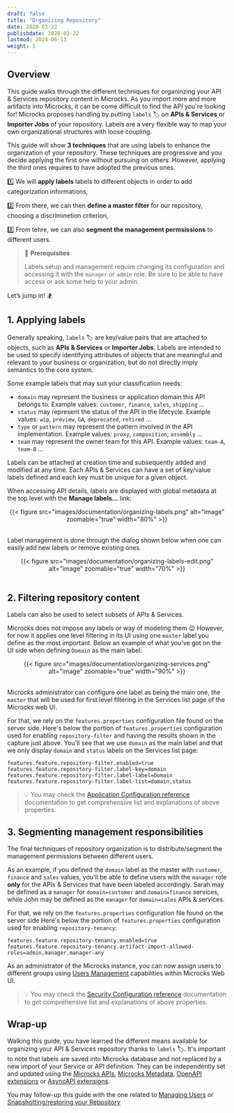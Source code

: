 ```yaml
---
draft: false
title: "Organizing Repository"
date: 2020-03-22
publishdate: 2020-03-22
lastmod: 2024-06-13
weight: 1
---
```


## Overview

This guide walks through the different techniques for organinzing your API & Services repository content in Microcks. As you import more and more artifacts into Microcks, it can be come difficult to find the API you're looking for! Microcks proposes handling by putting `labels` 🏷️ on **APIs & Services** or **Importer Jobs** of your repository. Labels are a very flexible way to map your own organizational structures with loose coupling. 

This guide will show **3 techniques** that are using labels to enhance the organization of your repository. These techniques are progressive and you decide applying the first one without pursuing on others. However, applying the third ones requires to have adopted the previous ones.

1️⃣ We will **apply labels** labels to different objects in order to add categorization informations,

2️⃣ From there, we can then **define a master filter** for our repository, choosing a discriminetion criterion,

3️⃣ From tehre, we can also **segment the management permsissions** to different users.

> 🚨 **Prerequisites**
>
> Labels setup and management require changing its configuration and accessing it with the `manager` or `admin` role. Be sure to be able to have access or ask some help to your admin.

Let’s jump in! 🏂


## 1. Applying labels

Generally speaking, `labels` 🏷️  are key/value pairs that are attached to objects, such as **APIs & Services** or **Importer Jobs**. Labels are intended to be used to specify identifying attributes of objects that are meaningful and relevant to your business or organization, but do not directly imply semantics to the core system. 

Some example labels that may suit your classification needs:

* `domain` may represent the business or application domain this API belongs to. Example values: `customer`, `finance`, `sales`, `shipping` ...
* `status` may represent the status of the API in the lifecycle. Example values: `wip`, `preview`, `GA`, `deprecated`, `retired` ...
* `type` or `pattern` may represent the pattern involved in the API implementation. Example values: `proxy`, `composition`, `assembly` ...
* `team` may represent the owner team for this API. Example values: `team-A`, `team-B` ...

Labels can be attached at creation time and subsequently added and modified at any time. Each APIs & Services can have a set of key/value labels defined and each key must be unique for a given object.

When accessing API details, labels are displayed with global metadata at the top level with the **Manage labels...** link:

<div align="center">
{{< figure src="images/documentation/organizing-labels.png" alt="image" zoomable="true" width="80%" >}}
</div>
<br/>

Label management is done through the dialog shown below when one can easily add new labels or remove existing ones.

<div align="center">
{{< figure src="images/documentation/organizing-labels-edit.png" alt="image" zoomable="true" width="70%" >}}
</div>
<br/>

## 2. Filtering repository content

Labels can also be used to select subsets of APIs & Services.

Microcks does not impose any labels or way of modeling them 😉 However, for now it applies one level filtering in its UI using one `master` label you define as the most important. Below an example of what you've got on the UI side when defining `Domain` as the main label:

<div align="center">
{{< figure src="images/documentation/organizing-services.png" alt="image" zoomable="true" width="90%" >}}
</div>
<br/>

Microcks administrator can configure one label as being the main one, the `master` that will be used for first level filtering in the Services list page of the Microcks web UI.

For that, we rely on the `features.properties` configuration file found on the server side. Here's below the portion of `features.properties` configuration used for enabling `repository-filter` and having the results shown in the capture just above. You'll see that we use `domain` as the main label and that we only display `domain` and `status` labels on the Services list page:

```properties
features.feature.repository-filter.enabled=true
features.feature.repository-filter.label-key=domain
features.feature.repository-filter.label-label=Domain
features.feature.repository-filter.label-list=domain,status
```

> 💡 You may check the [Application Configuration reference](/documentation/references/configuration/application-config#repository-filtering-properties) documentation to get comprehensive list and explanations of above properties.

## 3. Segmenting management responsibilities

The final techniques of repository organization is to distribute/segment the management permissions between different users. 

As an example, if you defined the `domain` label as the master with `customer`, `finance` and `sales` values, you'll be able to define users with the `manager` role **only** for the APIs & Services that have been labeled accordingly. Sarah may be defined as a `manager` for `domain=customer` and `domain=finance` services, while John may be defined as the `manager` for `domain=sales` APIs & services.

For that, we rely on the `features.properties` configuration file found on the server side Here's below the portion of `features.properties` configuration used for enabling `repository-tenancy`:

```properties
features.feature.repository-tenancy.enabled=true
features.feature.repository-tenancy.artifact-import-allowed-roles=admin,manager,manager-any
```

As an administrator of the Microcks instance, you can now assign users to different groups using [Users Management](/documentation/guides/administration/users) capabilities within Microcks Web UI.

> 💡 You may check the [Security Configuration reference](/documentation/references/configuration/security-config#groups-segmentation) documentation to get comprehensive list and explanations of above properties.


## Wrap-up

Walking this guide, you have learned the different means available for organizing your API & Services repository thanks to `labels` 🏷️. It's important to note that labels are saved into Microcks database and not replaced by a new import of your Service or API definition. They can be independently set and updated using the [Microcks APIs](/documentation/references/apis/open-api), [Microcks Metadata](/documentation/references/metadada), [OpenAPI extensions](/documentation/references/artifacts/openapi-conventions/#openapi-extensions) or [AsyncAPI extensions](/documentation/references/artifacts/asyncapi-conventions/#asyncapi-extensions).

You may follow-up this guide with the one related to [Managing Users](/documentation/guides/administration/users) or [Snapshotting/restoring your Repository](/documentation/guides/administration/snapshots)

